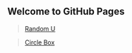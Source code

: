 ## Welcome to GitHub Pages

>[Random U](https://davidan90.github.io/randomu/)

>[Circle Box](https://davidan90.github.io/circle-box/)
